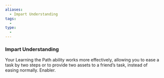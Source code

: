 ```yaml
---
aliases:
  - Impart Understanding
tags:
  - 
type:
  - 
---
```

### Impart Understanding

Your Learning the Path ability works more effectively, allowing you to ease a task by two steps or to provide two assets to a friend’s task, instead of easing normally. Enabler.